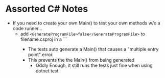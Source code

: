 # Assorted C# Notes
- If you need to create your own Main() to test your own methods w/o a code runner...
  - add ```<GenerateProgramFile>false</GenerateProgramFile>``` to filename.csproj in a ```<PropertyGroup>
    - The tests auto generate a Main() that causes a "multiple entry point" error.
    - This prevents the the Main() from being generated
      - Oddly Enough, it still runs the tests just fine when using dotnet test
